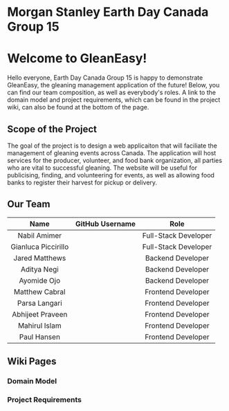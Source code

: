 # Morgan Stanley Earth Day Canada Group 15

# Welcome to GleanEasy!
Hello everyone, Earth Day Canada Group 15 is happy to demonstrate GleanEasy, the gleaning management application of the future! Below, you can find our team composition, as well as everybody's roles. A link to the domain model and project requirements, which can be found in the project wiki, can also be found at the bottom of the page. 

## Scope of the Project
The goal of the project is to design a web applicaiton that will faciliate the management of gleaning events across Canada. The application will host services for the producer, volunteer, and food bank organization, all parties who are vital to successful gleaning. The website will be useful for publicising, finding, and volunteering for events, as well as allowing food banks to register their harvest for pickup or delivery. 

## Our Team
|Name|GitHub Username|Role|
|:-------:|:-------------:|:----------:|
|Nabil Amimer||Full-Stack Developer
|Gianluca Piccirillo||Full-Stack Developer
|Jared Matthews||Backend Developer
|Aditya Negi||Backend Developer
|Ayomide Ojo||Backend Developer
|Matthew Cabral||Frontend Developer
|Parsa Langari||Frontend Developer
|Abhijeet Praveen||Frontend Developer
|Mahirul Islam||Frontend Developer
|Paul Hansen||Frontend Developer

## Wiki Pages
### Domain Model

### Project Requirements
